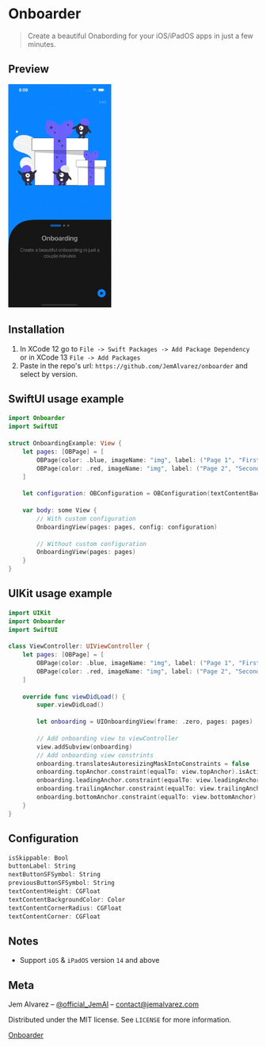 # Onboarder
> Create a beautiful Onabording for your iOS/iPadOS apps in just a few minutes.

## Preview

<img src="./Assets/onboarding.gif" height="450" />

## Installation

1. In XCode 12 go to `File -> Swift Packages -> Add Package Dependency` or in XCode 13 `File -> Add Packages`
2. Paste in the repo's url: ```https://github.com/JemAlvarez/onboarder``` and select by version.

## SwiftUI usage example

```swift
import Onboarder
import SwiftUI

struct OnboardingExample: View {
    let pages: [OBPage] = [
        OBPage(color: .blue, imageName: "img", label: ("Page 1", "First page")),
        OBPage(color: .red, imageName: "img", label: ("Page 2", "Second page"))
    ]

    let configuration: OBConfiguration = OBConfiguration(textContentBackgroundColor: Color("darkBlack"))

    var body: some View {
        // With custom configuration
        OnboardingView(pages: pages, config: configuration)

        // Without custom configuration
        OnboardingView(pages: pages)
    }
}
```

## UIKit usage example

```swift
import UIKit
import Onboarder
import SwiftUI

class ViewController: UIViewController {
    let pages: [OBPage] = [
        OBPage(color: .blue, imageName: "img", label: ("Page 1", "First page")),
        OBPage(color: .red, imageName: "img", label: ("Page 2", "Second page"))
    ]
    
    override func viewDidLoad() {
        super.viewDidLoad()
        
        let onboarding = UIOnboardingView(frame: .zero, pages: pages)
        
        // Add onboarding view to viewController
        view.addSubview(onboarding)
        // Add onboarding view constrints
        onboarding.translatesAutoresizingMaskIntoConstraints = false
        onboarding.topAnchor.constraint(equalTo: view.topAnchor).isActive = true
        onboarding.leadingAnchor.constraint(equalTo: view.leadingAnchor).isActive = true
        onboarding.trailingAnchor.constraint(equalTo: view.trailingAnchor).isActive = true
        onboarding.bottomAnchor.constraint(equalTo: view.bottomAnchor).isActive = true
    }
}

```

## Configuration

```swift
isSkippable: Bool
buttonLabel: String
nextButtonSFSymbol: String 
previousButtonSFSymbol: String
textContentHeight: CGFloat
textContentBackgroundColor: Color 
textContentCornerRadius: CGFloat
textContentCorner: CGFloat
```

## Notes

* Support `iOS` & `iPadOS` version `14` and above

## Meta

Jem Alvarez – [@official_JemAl](https://twitter.com/official_JemAl) – contact@jemalvarez.com

Distributed under the MIT license. See ``LICENSE`` for more information.

[Onboarder](https://github.com/JemAlvarez/onboarder)
